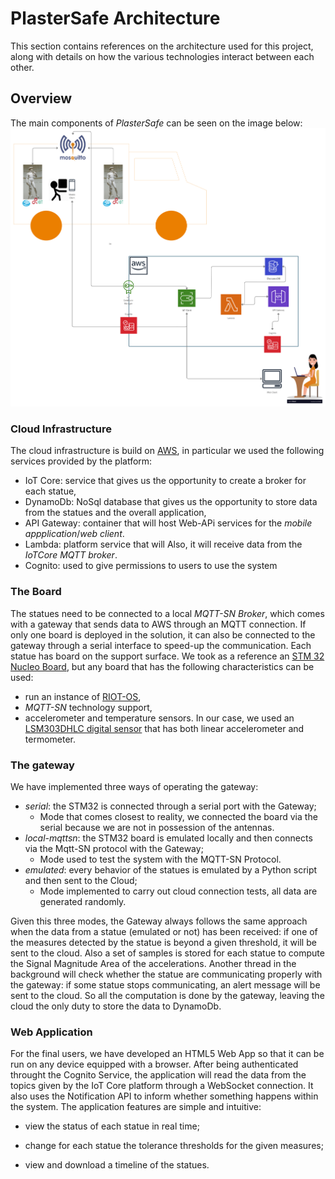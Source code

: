 # PlasterSafe Architecture
This section contains references on the architecture used for this project, along with details on how the various technologies interact between each other.
## Overview
The main components of *PlasterSafe* can be seen on the image below:
![General Overview](images/architecture.jpg)
### Cloud Infrastructure
The cloud infrastructure is build on [AWS](https://aws.amazon.com/it/console/), in particular we used the following services provided by the platform:
  * IoT Core: service that gives us the opportunity to create a broker for each statue,
  * DynamoDb: NoSql database that gives us the opportunity to store data from the statues and the overall application,
  * API Gateway: container that will host Web-APi services for the *mobile appplication*/*web client*. 
  * Lambda: platform service that will Also, it will receive data from the *IoTCore MQTT broker*.
  * Cognito: used to give permissions to users to use the system 
### The Board
The statues need to be connected to a local *MQTT-SN Broker*, which comes with a gateway that sends data to AWS through an MQTT connection. If only one board is deployed in the solution, it can also be connected to the gateway through a serial interface to speed-up the communication. Each statue has board on the support surface. We took as a reference an [STM 32 Nucleo Board](https://www.st.com/en/evaluation-tools/stm32-nucleo-boards.html), but any board that has the following characteristics can be used:
  * run an instance of [RIOT-OS](https://github.com/RIOT-OS/RIOT),
  * *MQTT-SN* technology support,
  * accelerometer and temperature sensors. In our case, we used an [LSM303DHLC digital sensor](https://www.st.com/en/mems-and-sensors/lsm303dlhc.html) that has both linear accelerometer and termometer.
### The gateway
We have implemented three ways of operating the gateway:
* *serial*: the STM32 is connected through a serial port with the Gateway;
    * Mode that comes closest to reality, we connected the board via the serial because we are not in possession of the antennas. 
* *local-mqttsn*: the STM32 board is emulated locally and then connects via the Mqtt-SN protocol with the Gateway;
    * Mode used to test the system with the MQTT-SN Protocol.
* *emulated*: every behavior of the statues is emulated by a Python script and then sent to the Cloud;
    * Mode implemented to carry out cloud connection tests, all data are generated randomly.
    
Given this three modes, the Gateway always follows the same approach when the data from a statue (emulated or not) has been received: if one of the measures detected by the  statue is beyond a given threshold, it will be sent to the cloud. Also a set of samples is stored for each statue to compute the Signal Magnitude Area of the accelerations. Another thread in the background will check whether the statue are communicating properly with the gateway: if some statue stops communicating, an alert message will be sent to the cloud. So all the computation is done by the gateway, leaving the cloud the only duty to store the data to DynamoDb.
### Web Application
For the final users, we have developed an HTML5 Web App so that it can be run on any device equipped with a browser. After being authenticated throught the Cognito Service, the application will read the data from the topics given by the IoT Core platform through a WebSocket connection. It also uses the Notification API to inform whether something happens within the system. The application features are simple and intuitive:

* view the status of each statue in real time;

* change for each statue the tolerance thresholds for the given measures;

* view and download a timeline of the statues.
